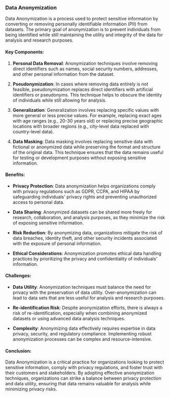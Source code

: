 ### Data Anonymization

Data Anonymization is a process used to protect sensitive information by converting or removing personally identifiable information (PII) from datasets. The primary goal of anonymization is to prevent individuals from being identified while still maintaining the utility and integrity of the data for analysis and research purposes.

#### Key Components:

1. **Personal Data Removal**: Anonymization techniques involve removing direct identifiers such as names, social security numbers, addresses, and other personal information from the dataset.

2. **Pseudonymization**: In cases where removing data entirely is not feasible, pseudonymization replaces direct identifiers with artificial identifiers or pseudonyms. This technique helps to obscure the identity of individuals while still allowing for analysis.

3. **Generalization**: Generalization involves replacing specific values with more general or less precise values. For example, replacing exact ages with age ranges (e.g., 20-30 years old) or replacing precise geographic locations with broader regions (e.g., city-level data replaced with country-level data).

4. **Data Masking**: Data masking involves replacing sensitive data with fictional or anonymized data while preserving the format and structure of the original data. This technique ensures that the data remains useful for testing or development purposes without exposing sensitive information.

#### Benefits:

- **Privacy Protection**: Data anonymization helps organizations comply with privacy regulations such as GDPR, CCPA, and HIPAA by safeguarding individuals' privacy rights and preventing unauthorized access to personal data.

- **Data Sharing**: Anonymized datasets can be shared more freely for research, collaboration, and analysis purposes, as they minimize the risk of exposing sensitive information.

- **Risk Reduction**: By anonymizing data, organizations mitigate the risk of data breaches, identity theft, and other security incidents associated with the exposure of personal information.

- **Ethical Considerations**: Anonymization promotes ethical data handling practices by prioritizing the privacy and confidentiality of individuals' information.

#### Challenges:

- **Data Utility**: Anonymization techniques must balance the need for privacy with the preservation of data utility. Over-anonymization can lead to data sets that are less useful for analysis and research purposes.

- **Re-identification Risk**: Despite anonymization efforts, there is always a risk of re-identification, especially when combining anonymized datasets or using advanced data analysis techniques.

- **Complexity**: Anonymizing data effectively requires expertise in data privacy, security, and regulatory compliance. Implementing robust anonymization processes can be complex and resource-intensive.

#### Conclusion:

Data Anonymization is a critical practice for organizations looking to protect sensitive information, comply with privacy regulations, and foster trust with their customers and stakeholders. By adopting effective anonymization techniques, organizations can strike a balance between privacy protection and data utility, ensuring that data remains valuable for analysis while minimizing privacy risks.
